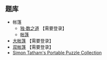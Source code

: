 ## 题库
- 帐篷
  - [独·数之道](http://www.sudokufans.org.cn/lx/zpa.index.php?w=10) 【需要登录】
  - [帐篷](https://cn.puzzle-tents.com/)
- [大帐篷](http://www.sudokufans.org.cn/lx/zpb.index.php?w=10) 【需要登录】
- [双帐篷](http://www.sudokufans.org.cn/lx/zpc.index.php?w=10) 【需要登录】
- [Simon Tatham's Portable Puzzle Collection](https://www.chiark.greenend.org.uk/~sgtatham/puzzles/js/tents.html)